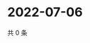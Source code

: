 # 2022-07-06

共 0 条

<!-- BEGIN WEIBO -->
<!-- 最后更新时间 Wed Jul 06 2022 16:20:34 GMT+0800 (China Standard Time) -->

<!-- END WEIBO -->
